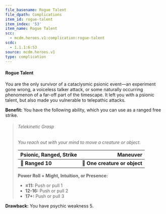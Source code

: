 ```yaml
---
file_basename: Rogue Talent
file_dpath: Complications
item_id: rogue-talent
item_index: '53'
item_name: Rogue Talent
scc:
  - mcdm.heroes.v1:complication:rogue-talent
scdc:
  - 1.1.1:6:53
source: mcdm.heroes.v1
type: complication
---
```


#### Rogue Talent

You are the only survivor of a cataclysmic psionic event—an experiment gone wrong, a voiceless talker attack, or some naturally occurring phenomenon of a far-off part of the timescape. It left you with a psionic talent, but also made you vulnerable to telepathic attacks.

**Benefit:** You have the following ability, which you can use as a ranged free strike.

<!-- -->
> ###### Telekinetic Grasp
>
> *You reach out with your mind to move a creature or object.*
>
> | **Psionic, Ranged, Strike** |                  **Maneuver** |
> | --------------------------- | ----------------------------: |
> | **📏 Ranged 10**            | **🎯 One creature or object** |
>
> **Power Roll + Might, Intuition, or Presence:**
>
> - **≤11:** Push or pull 1
> - **12-16:** Push or pull 2
> - **17+:** Push or pull 3

**Drawback:** You have psychic weakness 5.
